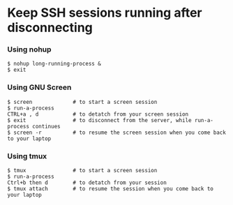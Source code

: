 # Keep SSH sessions running after disconnecting

### Using nohup

```
$ nohup long-running-process &
$ exit
```

### Using GNU Screen

```
$ screen             # to start a screen session
$ run-a-process
CTRL+a , d           # to detatch from your screen session
$ exit               # to disconnect from the server, while run-a-process continues
$ screen -r          # to resume the screen session when you come back to your laptop
```

### Using tmux
```
$ tmux               # to start a screen session
$ run-a-process
Ctrl+b then d        # to detatch from your session
$ tmux attach        # to resume the session when you come back to your laptop
```
